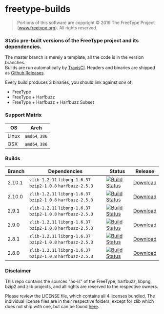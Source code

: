 # freetype-builds

>Portions of this software are copyright © 2019 The FreeType
Project (www.freetype.org).  All rights reserved.

### Static pre-built versions of the FreeType project and its dependencies.

The master branch is merely a template, all the code is in the version branches.  
Builds are run automatically by [TravisCI](https://travis-ci.org/flga/freetype-builds). Headers and binaries are shipped as [Github Releases](https://github.com/flga/freetype-builds/releases).

Every build produces 3 binaries, you should link against *one* of:
* FreeType
* FreeType + Harfbuzz
* FreeType + Harfbuzz + Harfbuzz Subset

### Support Matrix
OS | Arch
------ | ------
Linux  | `amd64`, `386`
OSX    | `amd64`, `386`

### Builds
Branch | Dependencies | Status | Release
------ | ------------ | ------ | -------
2.10.1 | `zlib-1.2.11` `libpng-1.6.37` `bzip2-1.0.8` `harfbuzz-2.5.3` | [![Build Status](https://travis-ci.org/flga/freetype-builds.svg?branch=2.10.1)](https://travis-ci.org/flga/freetype-builds) | [Download](https://github.com/flga/freetype-builds/releases/tag/2.10.1)
2.10.0 | `zlib-1.2.11` `libpng-1.6.37` `bzip2-1.0.8` `harfbuzz-2.5.3` | [![Build Status](https://travis-ci.org/flga/freetype-builds.svg?branch=2.10.0)](https://travis-ci.org/flga/freetype-builds) | [Download](https://github.com/flga/freetype-builds/releases/tag/2.10.0)
2.9.1 | `zlib-1.2.11` `libpng-1.6.37` `bzip2-1.0.8` `harfbuzz-2.5.3` | [![Build Status](https://travis-ci.org/flga/freetype-builds.svg?branch=2.9.1)](https://travis-ci.org/flga/freetype-builds) | [Download](https://github.com/flga/freetype-builds/releases/tag/2.9.1)
2.9.0 | `zlib-1.2.11` `libpng-1.6.37` `bzip2-1.0.8` `harfbuzz-2.5.3` | [![Build Status](https://travis-ci.org/flga/freetype-builds.svg?branch=2.9.0)](https://travis-ci.org/flga/freetype-builds) | [Download](https://github.com/flga/freetype-builds/releases/tag/2.9.0)
2.8.1 | `zlib-1.2.11` `libpng-1.6.37` `bzip2-1.0.8` `harfbuzz-2.5.3` | [![Build Status](https://travis-ci.org/flga/freetype-builds.svg?branch=2.8.1)](https://travis-ci.org/flga/freetype-builds) | [Download](https://github.com/flga/freetype-builds/releases/tag/2.8.1)
2.8.0 | `zlib-1.2.11` `libpng-1.6.37` `bzip2-1.0.8` `harfbuzz-2.5.3` | [![Build Status](https://travis-ci.org/flga/freetype-builds.svg?branch=2.8.0)](https://travis-ci.org/flga/freetype-builds) | [Download](https://github.com/flga/freetype-builds/releases/tag/2.8.0)


### Disclaimer

This repo contains the sources "as-is" of the FreeType, harfbuzz, libpng, bzip2 and zlib projects, and all rights are reserved to the respective owners.

Please review the LICENSE file, which contains all 4 licenses bundled. The individual license files are in their respective folders, except for zlib which does not ship with one, but can be found [here](https://zlib.net/zlib_license.html).
